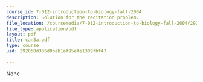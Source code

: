 ```yaml
---
course_id: 7-012-introduction-to-biology-fall-2004
description: Solution for the recitation problem.
file_location: /coursemedia/7-012-introduction-to-biology-fall-2004/292050d335d0beb1af95efe1309fbf47_can3a.pdf
file_type: application/pdf
layout: pdf
title: can3a.pdf
type: course
uid: 292050d335d0beb1af95efe1309fbf47

---
```

None